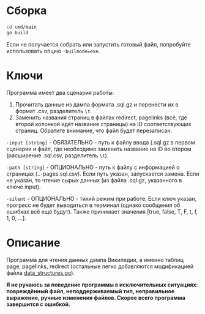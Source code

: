# Сборка
```bash
cd cmd/main
go build
```
Если не получается собрать или запустить готовый файл, попробуйте использовать опцию `-builmode=exe`.

# Ключи
Программа имеет два сценария работы:
1. Прочитать данные из дампа формата .sql.gz и перенести их в формат .csv, разделитель `\t`.
2. Заменить названия страниц в файлах redirect, pagelinks (всё, где второй колонкой идёт название страницы) на ID соответствующих страниц. Обратите внимание, что файл будет перезаписан.

`-input [string]` - ОБЯЗАТЕЛЬНО - путь к файлу ввода (.sql.gz в первом сценарии и файл, где необходимо заменить название на ID во втором (расширение .sql.csv, разделитель `\t`).

`-path [string]` - ОПЦИОНАЛЬНО - путь к файлу с информацией о страницах (..-pages.sql.csv). Если путь указан, запускается замена. Если не указан, то чтение сырых данных (из файла .sql.gz, указанного в ключе input).

`-silent` - ОПЦИОНАЛЬНО - тихий режим при работе. Если ключ указан, прогресс не будет выводиться в терминал (однако сообщения об ошибках всё ещё будут). Также принимает значения [true, false, T, F, t, f, 1, 0, ...].

# Описание
Программа для чтения данных дампа Википедии, а именно таблиц page, pagelinks, redirect (остальные легко добавляются модификацией файла [data_structures.go](cmd/parser/data_structures.go)).


**Я не ручаюсь за поведение программы в исключительных ситуациях: повреждённый файл, неподдерживаемый тип, неправильное выражение, ручные изменения файлов. Скорее всего программа завершится с ошибкой.**
